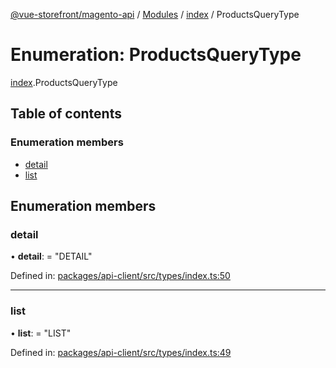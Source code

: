 [@vue-storefront/magento-api](../README.md) / [Modules](../modules.md) / [index](../modules/index.md) / ProductsQueryType

# Enumeration: ProductsQueryType

[index](../modules/index.md).ProductsQueryType

## Table of contents

### Enumeration members

- [detail](index.productsquerytype.md#detail)
- [list](index.productsquerytype.md#list)

## Enumeration members

### detail

• **detail**: = "DETAIL"

Defined in: [packages/api-client/src/types/index.ts:50](https://github.com/vuestorefront/magento2/blob/9cc19fe/packages/api-client/src/types/index.ts#L50)

___

### list

• **list**: = "LIST"

Defined in: [packages/api-client/src/types/index.ts:49](https://github.com/vuestorefront/magento2/blob/9cc19fe/packages/api-client/src/types/index.ts#L49)
